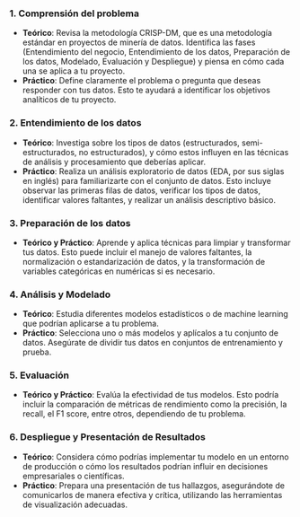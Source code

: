 ### 1. Comprensión del problema

- **Teórico**: Revisa la metodología CRISP-DM, que es una metodología estándar en proyectos de minería de datos. Identifica las fases (Entendimiento del negocio, Entendimiento de los datos, Preparación de los datos, Modelado, Evaluación y Despliegue) y piensa en cómo cada una se aplica a tu proyecto.
- **Práctico**: Define claramente el problema o pregunta que deseas responder con tus datos. Esto te ayudará a identificar los objetivos analíticos de tu proyecto.

### 2. Entendimiento de los datos

- **Teórico**: Investiga sobre los tipos de datos (estructurados, semi-estructurados, no estructurados), y cómo estos influyen en las técnicas de análisis y procesamiento que deberías aplicar.
- **Práctico**: Realiza un análisis exploratorio de datos (EDA, por sus siglas en inglés) para familiarizarte con el conjunto de datos. Esto incluye observar las primeras filas de datos, verificar los tipos de datos, identificar valores faltantes, y realizar un análisis descriptivo básico.

### 3. Preparación de los datos

- **Teórico y Práctico**: Aprende y aplica técnicas para limpiar y transformar tus datos. Esto puede incluir el manejo de valores faltantes, la normalización o estandarización de datos, y la transformación de variables categóricas en numéricas si es necesario.

### 4. Análisis y Modelado

- **Teórico**: Estudia diferentes modelos estadísticos o de machine learning que podrían aplicarse a tu problema.
- **Práctico**: Selecciona uno o más modelos y aplícalos a tu conjunto de datos. Asegúrate de dividir tus datos en conjuntos de entrenamiento y prueba.

### 5. Evaluación

- **Teórico y Práctico**: Evalúa la efectividad de tus modelos. Esto podría incluir la comparación de métricas de rendimiento como la precisión, la recall, el F1 score, entre otros, dependiendo de tu problema.

### 6. Despliegue y Presentación de Resultados

- **Teórico**: Considera cómo podrías implementar tu modelo en un entorno de producción o cómo los resultados podrían influir en decisiones empresariales o científicas.
- **Práctico**: Prepara una presentación de tus hallazgos, asegurándote de comunicarlos de manera efectiva y crítica, utilizando las herramientas de visualización adecuadas.

